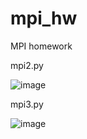 # mpi_hw
MPI homework

mpi2.py

![image](https://github.com/nongrata2/mpi_hw/assets/94924908/943dba29-1ab7-4775-a91c-1977baa4f99e)

mpi3.py

![image](https://github.com/nongrata2/mpi_hw/assets/94924908/8ebd5735-5199-40a1-99e8-fd811de3d08e)
